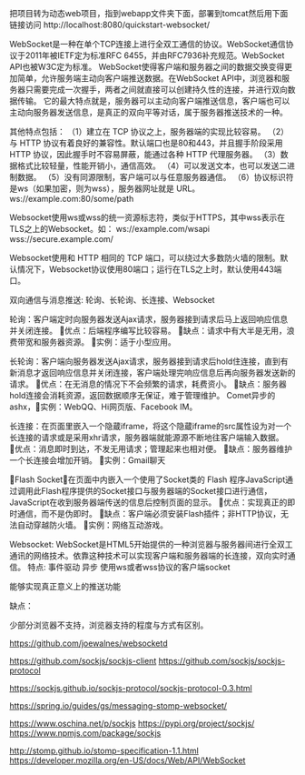 把项目转为动态web项目，指到webapp文件夹下面，部署到tomcat然后用下面链接访问
http://localhost:8080/quickstart-websocket/

WebSocket是一种在单个TCP连接上进行全双工通信的协议。WebSocket通信协议于2011年被IETF定为标准RFC 6455，并由RFC7936补充规范。WebSocket API也被W3C定为标准。
WebSocket使得客户端和服务器之间的数据交换变得更加简单，允许服务端主动向客户端推送数据。在WebSocket API中，浏览器和服务器只需要完成一次握手，两者之间就直接可以创建持久性的连接，并进行双向数据传输。
它的最大特点就是，服务器可以主动向客户端推送信息，客户端也可以主动向服务器发送信息，是真正的双向平等对话，属于服务器推送技术的一种。

其他特点包括：
（1）建立在 TCP 协议之上，服务器端的实现比较容易。
（2）与 HTTP 协议有着良好的兼容性。默认端口也是80和443，并且握手阶段采用 HTTP 协议，因此握手时不容易屏蔽，能通过各种 HTTP 代理服务器。
（3）数据格式比较轻量，性能开销小，通信高效。
（4）可以发送文本，也可以发送二进制数据。
（5）没有同源限制，客户端可以与任意服务器通信。
（6）协议标识符是ws（如果加密，则为wss），服务器网址就是 URL。
	ws://example.com:80/some/path


Websocket使用ws或wss的统一资源标志符，类似于HTTPS，其中wss表示在TLS之上的Websocket。如：
ws://example.com/wsapi
wss://secure.example.com/

Websocket使用和 HTTP 相同的 TCP 端口，可以绕过大多数防火墙的限制。默认情况下，Websocket协议使用80端口；运行在TLS之上时，默认使用443端口。



双向通信与消息推送:
轮询、长轮询、长连接、Websocket

轮询：客户端定时向服务器发送Ajax请求，服务器接到请求后马上返回响应信息并关闭连接。 优点：后端程序编写比较容易。 缺点：请求中有大半是无用，浪费带宽和服务器资源。 实例：适于小型应用。

长轮询：客户端向服务器发送Ajax请求，服务器接到请求后hold住连接，直到有新消息才返回响应信息并关闭连接，客户端处理完响应信息后再向服务器发送新的请求。 优点：在无消息的情况下不会频繁的请求，耗费资小。 缺点：服务器hold连接会消耗资源，返回数据顺序无保证，难于管理维护。 Comet异步的ashx，实例：WebQQ、Hi网页版、Facebook IM。

长连接：在页面里嵌入一个隐蔵iframe，将这个隐蔵iframe的src属性设为对一个长连接的请求或是采用xhr请求，服务器端就能源源不断地往客户端输入数据。 优点：消息即时到达，不发无用请求；管理起来也相对便。 缺点：服务器维护一个长连接会增加开销。 实例：Gmail聊天

Flash Socket：在页面中内嵌入一个使用了Socket类的 Flash 程序JavaScript通过调用此Flash程序提供的Socket接口与服务器端的Socket接口进行通信，JavaScript在收到服务器端传送的信息后控制页面的显示。 优点：实现真正的即时通信，而不是伪即时。 缺点：客户端必须安装Flash插件；非HTTP协议，无法自动穿越防火墙。 实例：网络互动游戏。

Websocket:
WebSocket是HTML5开始提供的一种浏览器与服务器间进行全双工通讯的网络技术。依靠这种技术可以实现客户端和服务器端的长连接，双向实时通信。
特点:
事件驱动
异步
使用ws或者wss协议的客户端socket

能够实现真正意义上的推送功能

缺点：

少部分浏览器不支持，浏览器支持的程度与方式有区别。

https://github.com/joewalnes/websocketd

https://github.com/sockjs/sockjs-client
https://github.com/sockjs/sockjs-protocol

https://sockjs.github.io/sockjs-protocol/sockjs-protocol-0.3.html

https://spring.io/guides/gs/messaging-stomp-websocket/


https://www.oschina.net/p/sockjs
https://pypi.org/project/sockjs/
https://www.npmjs.com/package/sockjs

http://stomp.github.io/stomp-specification-1.1.html
https://developer.mozilla.org/en-US/docs/Web/API/WebSocket




